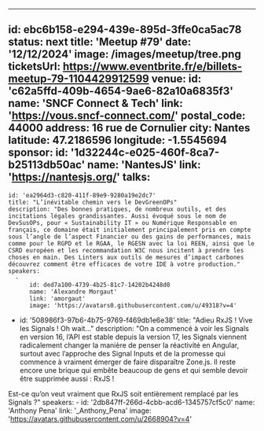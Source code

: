 ---
id: ebc6b158-e294-439e-895d-3ffe0ca5ac78
status: next
title: 'Meetup #79'
date: '12/12/2024'
image: /images/meetup/tree.png
ticketsUrl: https://www.eventbrite.fr/e/billets-meetup-79-1104429912599
venue:
  id: 'c62a5ffd-409b-4654-9ae6-82a10a6835f3'
  name: 'SNCF Connect & Tech'
  link: 'https://vous.sncf-connect.com/'
  postal_code: 44000
  address: 16 rue de Cornulier
  city: Nantes
  latitude: 47.2186596
  longitude: -1.5545694
sponsor:
    id: '1d32244c-e025-460f-8ca7-b25113db50ac'
    name: 'NantesJS'
    link: 'https://nantesjs.org/'
talks:
  -
    id: 'ea2964d3-c820-411f-89e9-9280a19e2dc7'
    title: "L’inévitable chemin vers le DevGreenOPs"
    description: "Des bonnes pratiques, de nombreux outils, et des incitations légales grandissantes. Aussi évoqué sous le nom de DevSusOPs, pour « Sustainability IT » ou Numérique Responsable en français, ce domaine était initialement principalement pris en compte sous l’angle de l’aspect Financier ou des gains de performances, mais comme pour le RGPD et le RGAA, le RGESN avec la loi REEN, ainsi que le CSRD européen et les recommandation W3C nous incitent à prendre les choses en main. Des Linters aux outils de mesures d’impact carbones découvrez comment être efficaces de votre IDE à votre production."
    speakers:
      -
          id: ded7a100-4739-4b25-81c7-14202b4248d0
          name: 'Alexandre Morgaut'
          link: 'amorgaut'
          image: 'https://avatars0.githubusercontent.com/u/49318?v=4'
  -
    id: '508986f3-97b6-4b75-9769-f469db1e6e38'
    title: "Adieu RxJS ! Vive les Signals ! Oh wait…"
    description: "On a commencé à voir les Signals en version 16, l’API est stable depuis la version 17, les Signals viennent radicalement changer la manière de penser la réactivité en Angular, surtout avec l’approche des Signal Inputs et de la promesse qui commence à vraiment émerger de faire disparaître Zone.js. Il reste encore une brique qui embête beaucoup de gens et qui semble devoir être supprimée aussi : RxJS !

Est-ce qu’on veut vraiment que RxJS soit entièrement remplacé par les Signals ?"
    speakers:
      -
          id: '2db847ff-266d-4cbb-acd6-1345757cf5c0'
          name: 'Anthony Pena'
          link: '_Anthony_Pena'
          image: 'https://avatars.githubusercontent.com/u/2668904?v=4'
